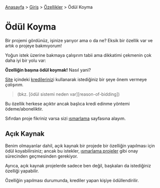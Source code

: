 [Anasayfa](../../README.md) > [Giriş](../README.md) > [Özellikler](./README.md) > Ödül Koyma

# Ödül Koyma

Bir projemi gördünüz, işinize yarıyor ama o da ne?
Eksik bir özellik var ve artık o projeye bakmıyorum!

Yoğun istek üzerine bakmaya çalışırım tabii
ama dikkatimi çekmenin çok daha iyi bir yolu var:

**Özelliğin başına ödül koymak!**
Nasıl yani?

[Site][website] içindeki [kredileriniz][credits]i kullanarak istediğiniz bir şeye önem vermeye _çalışırım._

> (bkz. [ödül sistemi neden var][reason-of-bidding])

Bu özellik herkese açıktır ancak başlıca kredi edinme yöntemi ödeme/aboneliktir.

Sıfırdan proje fikriniz varsa sizi [ısmarlama][commission] sayfasına alayım.

## Açık Kaynak

Benim olmayanlar dahil, açık kaynak bir projede bir özelliğin yapılması için ödül koyabilirsiniz; ancak bu istekler, [ısmarlama projeler][commission] gibi onay sürecinden geçmesinden gerekiyor.

Ayrıca, açık kaynak projelerde sadece ben değil, başkaları da istediğiniz özelliği yapabilir.

Özelliğin yapılması durumunda, krediler yapan kişiye ödüllendirilir.

[website]: ./website.md
[commission]: ./project-commissioning.md
[credits]: ./credits.md
